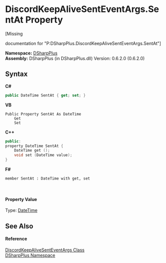 # DiscordKeepAliveSentEventArgs.SentAt Property 
 

\[Missing <summary> documentation for "P:DSharpPlus.DiscordKeepAliveSentEventArgs.SentAt"\]

**Namespace:**&nbsp;<a href="503971eb-de5e-a570-9922-de9500a9b1cc">DSharpPlus</a><br />**Assembly:**&nbsp;DSharpPlus (in DSharpPlus.dll) Version: 0.6.2.0 (0.6.2.0)

## Syntax

**C#**<br />
``` C#
public DateTime SentAt { get; set; }
```

**VB**<br />
``` VB
Public Property SentAt As DateTime
	Get
	Set
```

**C++**<br />
``` C++
public:
property DateTime SentAt {
	DateTime get ();
	void set (DateTime value);
}
```

**F#**<br />
``` F#
member SentAt : DateTime with get, set

```

<br />

#### Property Value
Type: <a href="http://msdn2.microsoft.com/en-us/library/03ybds8y" target="_blank">DateTime</a>

## See Also


#### Reference
<a href="08eb5e05-781b-5b1f-a721-d7fa6d01427b">DiscordKeepAliveSentEventArgs Class</a><br /><a href="503971eb-de5e-a570-9922-de9500a9b1cc">DSharpPlus Namespace</a><br />